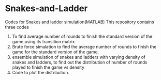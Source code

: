 # Snakes-and-Ladder
Codes for Snakes and ladder simulation(MATLAB)
This repository contains three codes 
  1) To find average number of rounds to finish the standard version of the game using its transition matrix.
  2) Brute force simulation to find the average number of rounds to finish the game for the standard version of the game.
  3) ensemble simulation of snakes and ladders with varying density of snakes and ladders, to find out the distribution of number of rounds played to finish the game vs density
  4) Code to plot the distribution.
